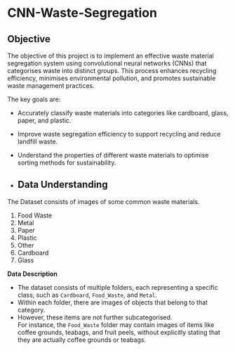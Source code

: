 # CNN-Waste-Segregation

## **Objective**

The objective of this project is to implement an effective waste material segregation system using convolutional neural networks (CNNs) that categorises waste into distinct groups. This process enhances recycling efficiency, minimises environmental pollution, and promotes sustainable waste management practices.

The key goals are:

* Accurately classify waste materials into categories like cardboard, glass, paper, and plastic.
* Improve waste segregation efficiency to support recycling and reduce landfill waste.
* Understand the properties of different waste materials to optimise sorting methods for sustainability.

  

* ## **Data Understanding**

The Dataset consists of images of some common waste materials.

1. Food Waste
2. Metal
3. Paper
4. Plastic
5. Other
6. Cardboard
7. Glass

**Data Description**

* The dataset consists of multiple folders, each representing a specific class, such as `Cardboard`, `Food_Waste`, and `Metal`.
* Within each folder, there are images of objects that belong to that category.
* However, these items are not further subcategorised. <br> For instance, the `Food_Waste` folder may contain images of items like coffee grounds, teabags, and fruit peels, without explicitly stating that they are actually coffee grounds or teabags.
